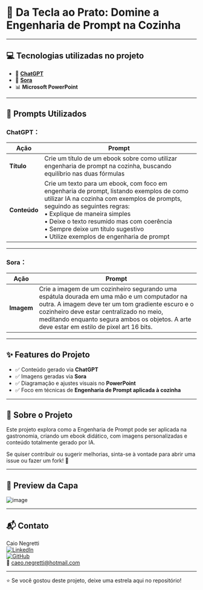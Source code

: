 # 🍳 Da Tecla ao Prato: Domine a Engenharia de Prompt na Cozinha

---

## 💻 Tecnologias utilizadas no projeto

- 🤖 **[ChatGPT](https://openai.com/chatgpt)**
- 🎨 **[Sora](https://openai.com/sora)**
- 📊 **Microsoft PowerPoint**

---

## 🧠 Prompts Utilizados

### ChatGPT：

| Ação        | Prompt |
|------------ | ------ |
| **Título**   | Crie um título de um ebook sobre como utilizar engenharia de prompt na cozinha, buscando equilíbrio nas duas fórmulas |
| **Conteúdo** | Crie um texto para um ebook, com foco em engenharia de prompt, listando exemplos de como utilizar IA na cozinha com exemplos de prompts, seguindo as seguintes regras:<br>• Explique de maneira simples<br>• Deixe o texto resumido mas com coerência<br>• Sempre deixe um título sugestivo<br>• Utilize exemplos de engenharia de prompt |

---

### Sora：

| Ação      | Prompt |
|---------- | ------ |
| **Imagem** | Crie a imagem de um cozinheiro segurando uma espátula dourada em uma mão e um computador na outra. A imagem deve ter um tom gradiente escuro e o cozinheiro deve estar centralizado no meio, meditando enquanto segura ambos os objetos. A arte deve estar em estilo de pixel art 16 bits. |

---

## ✨ Features do Projeto

- ✅ Conteúdo gerado via **ChatGPT**
- ✅ Imagens geradas via **Sora**
- ✅ Diagramação e ajustes visuais no **PowerPoint**
- ✅ Foco em técnicas de **Engenharia de Prompt aplicada à cozinha**

---

## 📌 Sobre o Projeto

Este projeto explora como a Engenharia de Prompt pode ser aplicada na gastronomia, criando um ebook didático, com imagens personalizadas e conteúdo totalmente gerado por IA.

Se quiser contribuir ou sugerir melhorias, sinta-se à vontade para abrir uma issue ou fazer um fork! 🚀

---

## 📸 Preview da Capa

![image](https://github.com/user-attachments/assets/ae10a8f6-d446-44f8-9438-5f63655d69a9)


---

## 📬 Contato

Caio Negretti  
[![LinkedIn](https://img.shields.io/badge/LinkedIn-0077B5?style=flat&logo=linkedin&logoColor=white)](https://www.linkedin.com/in/caeo-negretti/)  
[![GitHub](https://img.shields.io/badge/GitHub-181717?style=flat&logo=github&logoColor=white)](https://github.com/Dev-caeo)  
📧 caeo.negretti@hotmail.com  

---

⭐ Se você gostou deste projeto, deixe uma estrela aqui no repositório!
